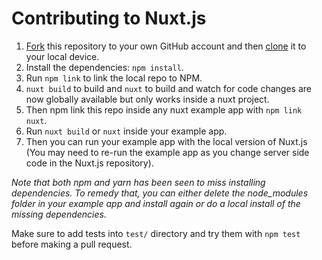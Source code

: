 # Contributing to Nuxt.js

1. [Fork](https://help.github.com/articles/fork-a-repo/) this repository to your own GitHub account and then [clone](https://help.github.com/articles/cloning-a-repository/) it to your local device.
2. Install the dependencies: `npm install`.
3. Run `npm link` to link the local repo to NPM.
4. `nuxt build` to build and `nuxt` to build and watch for code changes are now globally available but only works inside a nuxt project.
5. Then npm link this repo inside any nuxt example app with `npm link nuxt`.
6. Run `nuxt build` or `nuxt` inside your example app.
7. Then you can run your example app with the local version of Nuxt.js (You may need to re-run the example app as you change server side code in the Nuxt.js repository).

_Note that both npm and yarn has been seen to miss installing dependencies. To remedy that, you can either delete the node_modules folder in your example app and install again or do a local install of the missing dependencies._

Make sure to add tests into `test/` directory and try them with `npm test` before making a pull request.
